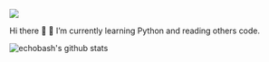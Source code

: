 ![](https://komarev.com/ghpvc/?username=echobash)

Hi there 👋
🌱 I’m currently learning Python and reading others code.

![echobash's github stats](https://github-readme-stats.vercel.app/api?username=echobash&show_icons=true&theme=gotham)
